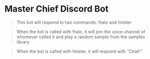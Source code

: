 # Master Chief Discord Bot
> This bot will respond to two commands: !halo and !mister

> When the bot is called with !halo, it will join the voice channel of whomever called it and play a random sample from the samples library

> When the bot is called with !mister, it will respond with "Chief."
